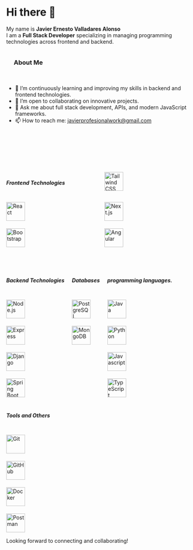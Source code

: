 # Hi there 👋

My name is **Javier Ernesto Valladares Alonso**  
I am a **Full Stack Developer** specializing in managing programming technologies across frontend and backend.
</br>
<div class="container" style="display: flex; gap: 20px; flex-wrap: wrap;">

---

### About Me

- 🌱 I’m continuously learning and improving my skills in backend and frontend technologies.
- 👯 I’m open to collaborating on innovative projects.
- 💬 Ask me about full stack development, APIs, and modern JavaScript frameworks.
- 📫 How to reach me: [javierprofesionalwork@gmail.com](mailto:javierprofesionalwork@gmail.com)

---

<!-- Frontend Technologies -->
<div class="container" style="width:100%;display: grid; grid-template-columns: repeat(2, 1fr); gap: 20px; margin: 1vh 0;">
<h5>Frontend Technologies</h5>
<img width="50" src="https://raw.githubusercontent.com/marwin1991/profile-technology-icons/refs/heads/main/icons/tailwind_css.png" alt="Tailwind CSS" title="Tailwind CSS"/>
<img width="50" src="https://raw.githubusercontent.com/marwin1991/profile-technology-icons/refs/heads/main/icons/react.png" alt="React" title="React"/>
<img width="50" src="https://raw.githubusercontent.com/marwin1991/profile-technology-icons/refs/heads/main/icons/next_js.png" alt="Next.js" title="Next.js"/>
<img width="50" src="https://raw.githubusercontent.com/marwin1991/profile-technology-icons/refs/heads/main/icons/bootstrap.png" alt="Bootstrap" title="Bootstrap"/>
<img width="50" src="https://cdn.jsdelivr.net/gh/devicons/devicon/icons/angularjs/angularjs-original.svg" alt="Angular" title="Angular"/>
</div>


<!-- Backend Technologies -->
<div class="container" style="display: flex;flex-direction:column; gap: 20px; flex-wrap: wrap;">
  <h5>Backend Technologies</h5>
<img width="50" src="https://cdn.jsdelivr.net/gh/devicons/devicon/icons/nodejs/nodejs-original.svg" alt="Node.js" title="Node.js"/>
<img width="50" src="https://cdn.jsdelivr.net/gh/devicons/devicon/icons/express/express-original.svg" alt="Express" title="Express"/>
<img width="50" src="https://www.svgrepo.com/show/373554/django.svg" alt="Django" title="Django"/>
<img width="50" src="https://www.svgrepo.com/show/354380/spring-icon.svg" alt="Spring Boot" title="Spring Boot"/>
</div>

<!-- Databases -->
<div class="container" style="display: flex;flex-direction:column; gap: 20px; flex-wrap: wrap;">
    <h5>Databases</h5>
  <img width="50" src="https://cdn.jsdelivr.net/gh/devicons/devicon/icons/postgresql/postgresql-original.svg" alt="PostgreSQL" title="PostgreSQL"/>
<img width="50" src="https://cdn.jsdelivr.net/gh/devicons/devicon/icons/mongodb/mongodb-original.svg" alt="MongoDB" title="MongoDB"/>
</div>

<!-- Programing Languages -->
<div class="container" style="display: flex;flex-direction:column; gap: 20px; flex-wrap: wrap;">
    <h5>programming languages.</h5>
<img width="50" src="https://www.svgrepo.com/show/184143/java.svg" alt="Java" title="Java"/>
  <img width="50" src="https://cdn.jsdelivr.net/gh/devicons/devicon/icons/python/python-original.svg" alt="Python" title="Python"/>
<img width="50" src="https://raw.githubusercontent.com/marwin1991/profile-technology-icons/refs/heads/main/icons/javascript.png" alt="Javascript" title="Javascript"/>
<img width="50" src="https://raw.githubusercontent.com/marwin1991/profile-technology-icons/refs/heads/main/icons/typescript.png" alt="TypeScript" title="TypeScript"/>


</div>

<!-- Tools and Others -->
<div class="container" style="display: flex;flex-direction:column; gap: 20px; flex-wrap: wrap;">
   <h5>Tools and Others</h5>
  <img width="50" src="https://cdn.jsdelivr.net/gh/devicons/devicon/icons/git/git-original.svg" alt="Git" title="Git"/>
<img width="50" src="https://cdn.jsdelivr.net/gh/devicons/devicon/icons/github/github-original.svg" alt="GitHub" title="GitHub"/>
<img width="50" src="https://www.svgrepo.com/show/452192/docker.svg" alt="Docker" title="Docker"/>
  <img width="50" src="https://www.svgrepo.com/show/354202/postman-icon.svg" alt="Postman" title="Postman"/>
</div>




</div>



Looking forward to connecting and collaborating!
